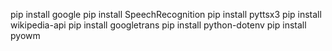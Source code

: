 pip install google
pip install SpeechRecognition
pip install pyttsx3
pip install wikipedia-api
pip install googletrans
pip install python-dotenv
pip install pyowm
